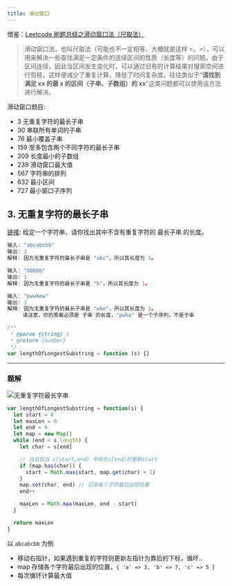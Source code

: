 ```yaml
---
title: 滑动窗口
---
```


借鉴：[Leetcode 刷题总结之滑动窗口法（尺取法）](https://zhuanlan.zhihu.com/p/61564531)

> 滑动窗口法，也叫尺取法（可能也不一定相等，大概就是这样 =。=），可以用来解决一些查找满足一定条件的连续区间的性质（长度等）的问题。由于区间连续，因此当区间发生变化时，可以通过旧有的计算结果对搜索空间进行剪枝，这样便减少了重复计算，降低了时间复杂度。往往类似于“**请找到满足 xx 的最 x 的区间（子串、子数组）的 xx**”这类问题都可以使用该方法进行解决。

滑动窗口题目:

- 3 无重复字符的最长子串
- 30 串联所有单词的子串
- 76 最小覆盖子串
- 159 至多包含两个不同字符的最长子串
- 209 长度最小的子数组
- 239 滑动窗口最大值
- 567 字符串的排列
- 632 最小区间
- 727 最小窗口子序列

## 3. 无重复字符的最长子串 <Badge text='中等' />

[链接](https://leetcode-cn.com/problems/longest-substring-without-repeating-characters/): 给定一个字符串，请你找出其中不含有重复字符的 最长子串 的长度。

```js
输入: "abcabcbb"
输出: 3
解释: 因为无重复字符的最长子串是 "abc"，所以其长度为 3。

输入: "bbbbb"
输出: 1
解释: 因为无重复字符的最长子串是 "b"，所以其长度为 1。

输入: "pwwkew"
输出: 3
解释: 因为无重复字符的最长子串是 "wke"，所以其长度为 3。
     请注意，你的答案必须是 子串 的长度，"pwke" 是一个子序列，不是子串

/**
 * @param {string} s
 * @return {number}
 */
var lengthOfLongestSubstring = function (s) {}
```

---

<h3>题解</h3>

![无重复字符最长字串](https://gitee.com/alvin0216/cdn/raw/master/img/algorithm/others/无重复字符最长字串.gif)

```js
var lengthOfLongestSubstring = function(s) {
  let start = 0
  let maxLen = 0
  let end = 0
  let map = new Map()
  while (end < s.length) {
    let char = s[end]

    // 当且仅当 s[start,end) 中存在s[end]时更新start
    if (map.has(char)) {
      start = Math.max(start, map.get(char) + 1)
    }
    map.set(char, end) // 记录每个字符最后出现位置
    end++

    maxLen = Math.max(maxLen, end - start)
  }

  return maxLen
}
```

以 `abcabcbb` 为例

- 移动右指针，如果遇到重复的字符则更新左指针为靠后的下标，循环..
- map 存储各个字符最后出现的位置，`{ 'a' => 3, 'b' => 7, 'c' => 5 }`
- 每次循环计算最大值
